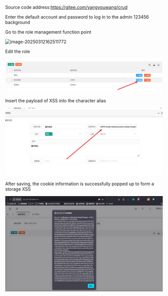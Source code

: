 

Source code address:https://gitee.com/yangyouwang/crud

Enter the default account and password to log in to the admin 123456 background

Go to the role management function point

![image-20250312162511772](C:\Users\LENOVO\Desktop\assets\image-20250312162511772.png)

Edit the role

![image-20250312162747463](./assets/image-20250312162747463.png)

Insert the payload of XSS into the character alias  <script>alert(document.cookie)</script>

![image-20250312163158993](./assets/image-20250312163158993.png)

After saving, the cookie information is successfully popped up to form a storage XSS

![image-20250312163249626](./assets/image-20250312163249626.png)